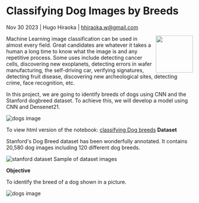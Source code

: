 # Classifying Dog Images by Breeds

Nov 30 2023 | Hugo Hiraoka | hhiraoka.w@gmail.com

<img align="right" src="https://github.com/hugohiraoka/Classifying_Dog_images_by_Breeds/blob/b7f8e393e5dc5ec9a3a3867d3d21f1304d4ea3d2/img/dog_1.gif" width="100">

Machine Learning image classification can be used in almost every field. Great candidates are whatever it takes a human a long time to know what the image is and any repetitive process. Some uses include detecting cancer cells, discovering new exoplanets, detecting errors in wafer manufacturing, the self-driving car, verifying signatures, detecting fruit disease, discovering new archeological sites, detecting crime, face recognition, etc.

In this project, we are going to identify breeds of dogs using CNN and the Stanford dogbreed dataset.
To achieve this, we will develop a model using CNN and Densenet21.


![dogs image](https://i.imgur.com/GNpLCsP.jpg)

To view html version of the notebook: [classifying Dog breeds](https://htmlpreview.github.io/?https://github.com/hugohiraoka/Classifying_Dog_images_by_Breeds/blob/main/html/Classifying_Dog_Images_by_Breeds.html)
**Dataset**

Stanford's Dog Breed dataset has been wonderfully annotated. It contains 20,580 dog images including 120 different dog breeds.

![stanford dataset](https://i.imgur.com/9emiC8y.jpg)
Sample of dataset images

**Objective**

To identify the breed of a dog shown in a picture.

![dogs image](https://i.imgur.com/4mYqblX.jpg)

